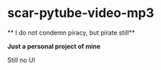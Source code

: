 # scar-pytube-video-mp3

** I do not condemn piracy, but pirate still**

**Just a personal project of mine**

Still no UI 
 
